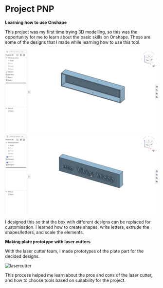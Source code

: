# Project PNP


**Learning how to use Onshape**

This project was my first time trying 3D modelling, so this was the opportunity for me to learn about the basic skills on Onshape. These are some of the designs that I made while learning how to use this tool.


![screenshot](Screenshot-2025-09-26-3.26.15.png)
![screenshot](Screenshot-2025-09-26-3.27.35.png)


I designed this so that the box wtih different designs can be replaced for customisation. I learned how to create shapes, write letters, extrude the shapes/letters, and scale the elements.




**Making plate prototype with laser cutters**

With the laser cutter team, I made prototypes of the plate part for the decided designs. 

![lasercutter](lasercutter.png)

This process helped me learn about the pros and cons of the laser cutter, and how to choose tools based on suitability for the project.



